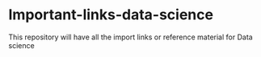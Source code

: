 # Important-links-data-science
This repository will have all the import links or reference material for Data science
